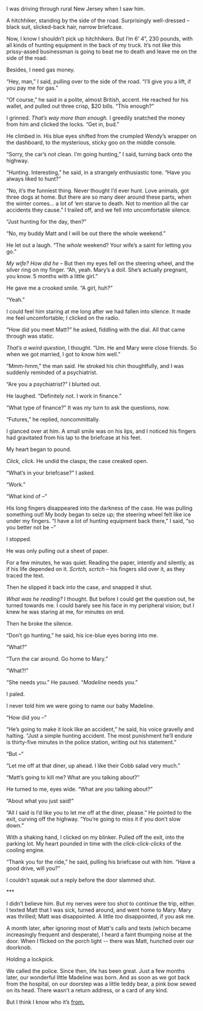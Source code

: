 I was driving through rural New Jersey when I saw him.

A hitchhiker, standing by the side of the road. Surprisingly well-dressed – black suit, slicked-back hair, narrow briefcase.

Now, I know I shouldn’t pick up hitchhikers. But I’m 6’ 4”, 230 pounds, with all kinds of hunting equipment in the back of my truck. It’s not like this prissy-assed businessman is going to beat me to death and leave me on the side of the road.

Besides, I need gas money.

“Hey, man,” I said, pulling over to the side of the road. “I’ll give you a lift, if you pay me for gas.”

“Of course,” he said in a polite, almost British, accent. He reached for his wallet, and pulled out three crisp, $20 bills. “This enough?”

I grinned. *That’s way more than enough.* I greedily snatched the money from him and clicked the locks. “Get in, bud.”

He climbed in. His blue eyes shifted from the crumpled Wendy’s wrapper on the dashboard, to the mysterious, sticky goo on the middle console.

“Sorry, the car’s not clean. I’m going hunting,” I said, turning back onto the highway.

“Hunting. Interesting,” he said, in a strangely enthusiastic tone. “Have you always liked to hunt?”

“No, it’s the funniest thing. Never thought I’d ever hunt. Love animals, got three dogs at home. But there are so many deer around these parts, when the winter comes… a lot of ‘em starve to death. Not to mention all the car accidents they cause.” I trailed off, and we fell into uncomfortable silence.

“Just hunting for the day, then?”

“No, my buddy Matt and I will be out there the whole weekend.”  

He let out a laugh. “The *whole* weekend? Your wife’s a saint for letting you go.”

*My wife? How did he –* But then my eyes fell on the steering wheel, and the silver ring on my finger. “Ah, yeah. Mary’s a doll. She’s actually pregnant, you know. 5 months with a little girl.”

He gave me a crooked smile. “A girl, huh?”

“Yeah.”

I could feel him staring at me long after we had fallen into silence. It made me feel uncomfortable; I clicked on the radio.

“How did you meet Matt?” he asked, fiddling with the dial. All that came through was static.

*That’s a weird question,* I thought. “Um. He and Mary were close friends. So when we got married, I got to know him well.”

“Mmm-hmm,” the man said. He stroked his chin thoughtfully, and I was suddenly reminded of a psychiatrist.

“Are you a psychiatrist?” I blurted out.

He laughed. “Definitely not. I work in finance.”

“What type of finance?” It was *my* turn to ask the questions, now.

“Futures,” he replied, noncommittally.

I glanced over at him. A small smile was on his lips, and I noticed his fingers had gravitated from his lap to the briefcase at his feet.

My heart began to pound.

*Click, click.* He undid the clasps; the case creaked open.

“What’s in your briefcase?” I asked.

“Work.”

“What kind of –”

His long fingers disappeared into the darkness of the case. He was pulling something out! My body began to seize up; the steering wheel felt like ice under my fingers. “I have a lot of hunting equipment back there,” I said, “so you better not be –”

I stopped.

He was only pulling out a sheet of paper.

For a few minutes, he was quiet. Reading the paper, intently and silently, as if his life depended on it. *Scrtch, scrtch –* his fingers slid over it, as they traced the text.

Then he slipped it back into the case, and snapped it shut.

*What was he reading?* I thought. But before I could get the question out, he turned towards me. I could barely see his face in my peripheral vision; but I knew he was staring at me, for minutes on end.

Then he broke the silence.

“Don’t go hunting,” he said, his ice-blue eyes boring into me.

“What?”

“Turn the car around. Go home to Mary.”

“What?!”

“She needs you.” He paused. “*Madeline* needs you.”

I paled.

I never told him we were going to name our baby Madeline.

“How did you –”

“He’s going to make it look like an accident,” he said, his voice gravelly and halting. “Just a simple hunting accident. The most punishment he’ll endure is thirty-five minutes in the police station, writing out his statement.”

“But –”

“Let me off at that diner, up ahead. I like their Cobb salad very much.”

“Matt’s going to kill me? What are you talking about?”

He turned to me, eyes wide. “What are *you* talking about?”

“About what you just said!”

“All I said is I’d like you to let me off at the diner, please.” He pointed to the exit, curving off the highway. “You’re going to miss it if you don’t slow down.”

With a shaking hand, I clicked on my blinker. Pulled off the exit, into the parking lot. My heart pounded in time with the *click-click-clicks* of the cooling engine.

“Thank you for the ride,” he said, pulling his briefcase out with him. “Have a good drive, will you?”

I couldn’t squeak out a reply before the door slammed shut.

\*\*\*

I didn’t believe him. But my nerves were too shot to continue the trip, either. I texted Matt that I was sick, turned around, and went home to Mary. Mary was thrilled; Matt was disappointed. A little *too* disappointed, if you ask me.

A month later, after ignoring most of Matt's calls and texts (which became increasingly frequent and desperate), I heard a faint thumping noise at the door. When I flicked on the porch light -- there was Matt, hunched over our doorknob.

Holding a lockpick.

We called the police. Since then, life has been great. Just a few months later, our wonderful little Madeline was born. And as soon as we got back from the hospital, on our doorstep was a little teddy bear, a pink bow sewed on its head. There wasn’t a return address, or a card of any kind.

But I think I know who it’s [from.](http://www.blair-daniels.com)
